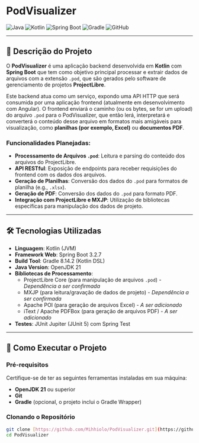 # PodVisualizer

![Java](https://img.shields.io/badge/Java-21-orange?style=for-the-badge&logo=java&logoColor=white)
![Kotlin](https://img.shields.io/badge/Kotlin-JVM-blueviolet?style=for-the-badge&logo=kotlin&logoColor=white)
![Spring Boot](https://img.shields.io/badge/Spring%20Boot-3.2.7-brightgreen?style=for-the-badge&logo=spring&logoColor=white)
![Gradle](https://img.shields.io/badge/Gradle-8.14.2-02303A?style=for-the-badge&logo=gradle&logoColor=white)
![GitHub](https://img.shields.io/badge/GitHub-Mihhiolo-black?style=for-the-badge&logo=github)

---

## 📄 Descrição do Projeto

O **PodVisualizer** é uma aplicação backend desenvolvida em **Kotlin** com **Spring Boot** que tem como objetivo principal processar e extrair dados de arquivos com a extensão `.pod`, que são gerados pelo software de gerenciamento de projetos **ProjectLibre**.

Este backend atua como um serviço, expondo uma API HTTP que será consumida por uma aplicação frontend (atualmente em desenvolvimento com Angular). O frontend enviará o caminho (ou os bytes, se for um upload) do arquivo `.pod` para o PodVisualizer, que então lerá, interpretará e converterá o conteúdo desse arquivo em formatos mais amigáveis para visualização, como **planilhas (por exemplo, Excel)** ou **documentos PDF**.

### Funcionalidades Planejadas:

* **Processamento de Arquivos `.pod`**: Leitura e parsing do conteúdo dos arquivos do ProjectLibre.
* **API RESTful**: Exposição de endpoints para receber requisições do frontend com os dados dos arquivos.
* **Geração de Planilhas**: Conversão dos dados do `.pod` para formatos de planilha (e.g., `.xlsx`).
* **Geração de PDF**: Conversão dos dados do `.pod` para formato PDF.
* **Integração com ProjectLibre e MXJP**: Utilização de bibliotecas específicas para manipulação dos dados de projeto.

---

## 🛠️ Tecnologias Utilizadas

* **Linguagem**: Kotlin (JVM)
* **Framework Web**: Spring Boot 3.2.7
* **Build Tool**: Gradle 8.14.2 (Kotlin DSL)
* **Java Version**: OpenJDK 21
* **Bibliotecas de Processamento**:
    * ProjectLibre Core (para manipulação de arquivos `.pod`) - *Dependência a ser confirmada*
    * MXJP (para leitura/gravação de dados de projeto) - *Dependência a ser confirmada*
    * Apache POI (para geração de arquivos Excel) - *A ser adicionado*
    * iText / Apache PDFBox (para geração de arquivos PDF) - *A ser adicionado*
* **Testes**: JUnit Jupiter (JUnit 5) com Spring Test

---

## 🚀 Como Executar o Projeto

### Pré-requisitos

Certifique-se de ter as seguintes ferramentas instaladas em sua máquina:

* **OpenJDK 21** ou superior
* **Git**
* **Gradle** (opcional, o projeto inclui o Gradle Wrapper)

### Clonando o Repositório

```bash
git clone [https://github.com/Mihhiolo/PodVisualizer.git](https://github.com/Mihhiolo/PodVisualizer.git)
cd PodVisualizer

